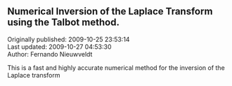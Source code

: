 ## Numerical Inversion of the Laplace Transform using the Talbot method.  
Originally published: 2009-10-25 23:53:14  
Last updated: 2009-10-27 04:53:30  
Author: Fernando Nieuwveldt  
  
This is a fast and highly accurate numerical method for the inversion of the Laplace transform
